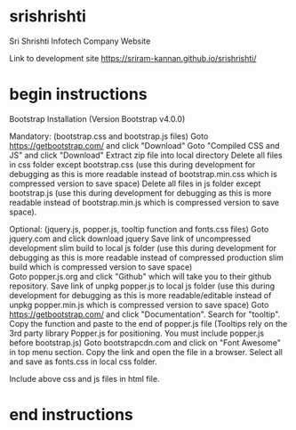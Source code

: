 # srishrishti
Sri Shrishti Infotech Company Website

Link to development site https://sriram-kannan.github.io/srishrishti/

# begin instructions
Bootstrap Installation (Version Bootstrap v4.0.0)

Mandatory: (bootstrap.css and bootstrap.js files)
Goto https://getbootstrap.com/ and click "Download"
Goto "Compiled CSS and JS" and click "Download"
Extract zip file into local directory
Delete all files in css folder except bootstrap.css (use this during development for debugging as this is 
more readable instead of bootstrap.min.css which is compressed version to save space) 
Delete all files in js folder except bootstrap.js (use this during development for debugging as this is 
more readable instead of bootstrap.min.js which is compressed version to save space).

Optional: (jquery.js, popper.js, tooltip function and fonts.css files)
Goto jquery.com and click download jquery
Save link of uncompressed development slim build to local js folder (use this during development for 
debugging as this is more readable instead of compressed production slim build which is compressed 
version to save space)  
Goto popper.js.org and click "Github" which will take you to their github repository. Save link of unpkg 
popper.js to local js folder (use this during development for debugging as this is more readable/editable 
instead of unpkg popper.min.js which is compressed version to save space)
Goto https://getbootstrap.com/ and click "Documentation". Search for "tooltip". Copy the function and 
paste to the end of popper.js file (Tooltips rely on the 3rd party library Popper.js for positioning. You 
must include popper.js before bootstrap.js)
Goto bootstrapcdn.com and click on "Font Awesome" in top menu section. Copy the link and open the 
file in a browser. Select all and save as fonts.css in local css folder.

Include above css and js files in html file.
# end instructions
